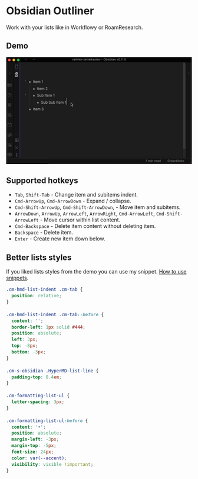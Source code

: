 # Obsidian Outliner

Work with your lists like in Workflowy or RoamResearch.

## Demo

![Demo](demo.gif)

## Supported hotkeys

- `Tab`, `Shift-Tab` - Change item and subitems indent.
- `Cmd-ArrowUp`, `Cmd-ArrowDown` - Expand / collapse.
- `Cmd-Shift-ArrowUp`, `Cmd-Shift-ArrowDown`, - Move item and subitems.
- `ArrowDown`, `ArrowUp`, `ArrowLeft`, `ArrowRight`, `Cmd-ArrowLeft`, `Cmd-Shift-ArrowLeft` - Move cursor within list content.
- `Cmd-Backspace` - Delete item content without deleting item.
- `Backspace` - Delete item.
- `Enter` - Create new item down below.

## Better lists styles

If you liked lists styles from the demo you can use my snippet. [How to use snippets](https://publish.obsidian.md/help/How+to/Add+custom+styles).

```css
.cm-hmd-list-indent .cm-tab {
  position: relative;
}

.cm-hmd-list-indent .cm-tab::before {
  content: '';
  border-left: 1px solid #444;
  position: absolute;
  left: 3px;
  top: -8px;
  bottom: -3px;
}

.cm-s-obsidian .HyperMD-list-line {
  padding-top: 0.4em;
}

.cm-formatting-list-ul {
  letter-spacing: 3px;
}

.cm-formatting-list-ul:before {
  content: '•';
  position: absolute;
  margin-left: -3px;
  margin-top: -5px;
  font-size: 24px;
  color: var(--accent);
  visibility: visible !important; 
}
```

